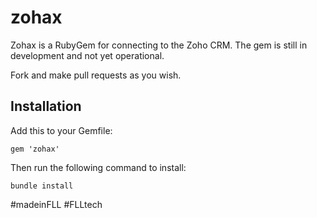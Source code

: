 zohax
=====

Zohax is a RubyGem for connecting to the Zoho CRM. The gem is still in development and not yet operational.

Fork and make pull requests as you wish.

## Installation

Add this to your Gemfile:

    gem 'zohax'

Then run the following command to install:

    bundle install

#madeinFLL #FLLtech
